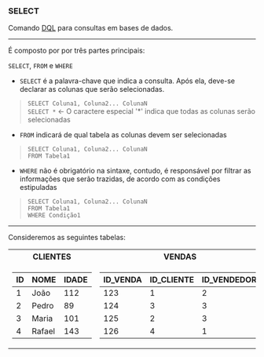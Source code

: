 ### SELECT 
Comando [DQL](https://github.com/Serinolli/SQL-Guide/blob/main/SQL%20Languages/DataQueryLanguage.md) para consultas em bases de dados.<br>

---

É composto por por três partes principais:


`SELECT`, `FROM` e `WHERE`

- `SELECT` é a palavra-chave que indica a consulta. Após ela, deve-se declarar as colunas que serão selecionadas.<br>
>`SELECT Coluna1, Coluna2... ColunaN`<br>
>`SELECT *`
> ← O caractere especial '*' indica que todas as colunas serão selecionadas


- `FROM` indicará de qual tabela as colunas devem ser selecionadas<br>
>`SELECT Coluna1, Coluna2... ColunaN`<br>
>`FROM Tabela1`

- `WHERE` não é obrigatório na sintaxe, contudo, é responsável por filtrar as informações que serão trazidas, de acordo com as condições estipuladas<br>
>`SELECT Coluna1, Coluna2... ColunaN`<br>
>`FROM Tabela1`<br>
>`WHERE Condição1`

---

Consideremos as seguintes tabelas:   

<table>
<tr><th>CLIENTES </th><th>VENDAS</th><th>VENDEDOR</th></tr>
<tr><td>

|ID| NOME | IDADE|
|--|--|--|
| 1 | João | 112 |
| 2 | Pedro | 89 | 
| 3 | Maria | 101 | 
| 4 | Rafael | 143 |

</td><td>

|ID_VENDA|ID_CLIENTE|ID_VENDEDOR| 
|--|--|--|
| 123 | 1 | 2 |
| 124 | 3 | 3 |
| 125 | 2 | 3 |
| 126 | 4 | 1 |

</td>
  <td>

|ID_VENDEDOR|NOME|QTDE_VENDAS| 
|--|--|--|
| 1 | João | 112 |
| 2 | Pedro | 89 | 
| 3 | Maria | 101 | 
| 4 | Rafael | 143 |

</td></tr>
</table>
